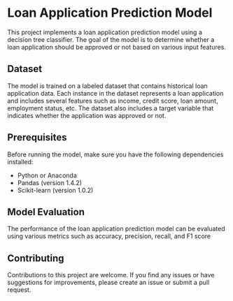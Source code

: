 # Loan Application Prediction Model

This project implements a loan application prediction model using a decision tree classifier. The goal of the model is to determine whether a loan application should be approved or not based on various input features.

## Dataset

The model is trained on a labeled dataset that contains historical loan application data. Each instance in the dataset represents a loan application and includes several features such as income, credit score, loan amount, employment status, etc. The dataset also includes a target variable that indicates whether the application was approved or not.

## Prerequisites

Before running the model, make sure you have the following dependencies installed:

- Python or Anaconda
- Pandas (version 1.4.2)
- Scikit-learn (version 1.0.2)

## Model Evaluation

The performance of the loan application prediction model can be evaluated using various metrics such as accuracy, precision, recall, and F1 score

## Contributing


Contributions to this project are welcome. If you find any issues or have suggestions for improvements, please create an issue or submit a pull request.
